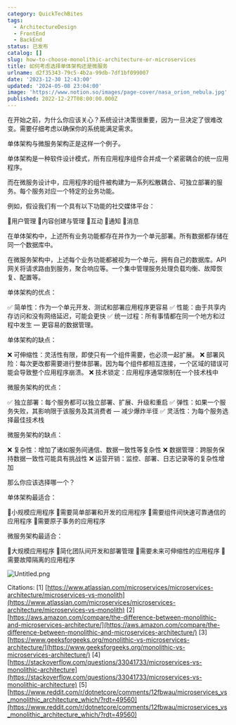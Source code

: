 ```yaml
---
category: QuickTechBites
tags:
  - ArchitectureDesign
  - FrontEnd
  - BackEnd
status: 已发布
catalog: []
slug: how-to-choose-monolithic-architecture-or-microservices
title: 如何考虑选择单体架构还是微服务
urlname: d2f35343-79c5-4b2a-99db-7df1bf099007
date: '2023-12-30 12:43:00'
updated: '2024-05-08 23:04:00'
image: 'https://www.notion.so/images/page-cover/nasa_orion_nebula.jpg'
published: 2022-12-27T08:00:00.000Z
---
```


在开始之前，为什么你应该关心？系统设计决策很重要，因为一旦决定了很难改变。需要仔细考虑以确保你的系统能满足需求。


单体架构与微服务架构正是这样一个例子。


单体架构是一种软件设计模式，所有应用程序组件合并成一个紧密耦合的统一应用程序。


而在微服务设计中，应用程序的组件被构建为一系列松散耦合、可独立部署的服务。每个服务对应一个特定的业务功能。


例如，假设我们有一个具有以下功能的社交媒体平台：


🔸用户管理
🔸内容创建与管理
🔸互动
🔸通知
🔸消息


在单体架构中，上述所有业务功能都存在并作为一个单元部署。所有数据都存储在同一个数据库中。


在微服务架构中，上述每个业务功能都被视为一个单元，拥有自己的数据库。API 网关将请求路由到服务，聚合响应等。一个集中管理服务处理负载均衡、故障恢复、配置等。


单体架构的优点：


✅ 简单性：作为一个单元开发、测试和部署应用程序更容易
✅ 性能：由于共享内存访问和没有网络延迟，可能会更快
✅ 统一过程：所有事情都在同一个地方和过程中发生 — 更容易的数据管理。


单体架构的缺点：


❌ 可伸缩性：灵活性有限，即使只有一个组件需要，也必须一起扩展。
❌ 部署风险：每次更改都需要进行整体部署。因为每个组件都相互连接，一个区域的错误可能会导致整个应用程序崩溃。
❌ 技术锁定：应用程序通常限制在一个技术栈中


微服务架构的优点：


✅ 独立部署：每个服务都可以独立部署、扩展、升级和重启
✅ 弹性：如果一个服务失败，其影响限于该服务及其消费者 — 减少爆炸半径
✅ 灵活性：为每个服务选择最佳技术栈


微服务架构的缺点：


❌ 复杂性：增加了诸如服务间通信、数据一致性等复杂性
❌ 数据管理：跨服务保持数据一致性可能具有挑战性
❌ 运营开销：监控、部署、日志记录等的复杂性增加


那么你应该选择哪一个？


单体架构最适合：


🔹小规模应用程序
🔹需要简单部署和开发的应用程序
🔹需要组件间快速可靠通信的应用程序
🔹需要原子事务的应用程序


微服务架构最适合：


🔸大规模应用程序
🔸简化团队间开发和部署管理
🔸需要未来可伸缩性的应用程序
🔸需要故障隔离的应用程序


![Untitled.png](https://prod-files-secure.s3.us-west-2.amazonaws.com/5d24fe63-e567-4804-86f9-9fdc62e13082/8d149051-cc00-4198-a3d7-e00805eb8f9e/Untitled.png?X-Amz-Algorithm=AWS4-HMAC-SHA256&X-Amz-Content-Sha256=UNSIGNED-PAYLOAD&X-Amz-Credential=ASIAZI2LB4665DR364CN%2F20250309%2Fus-west-2%2Fs3%2Faws4_request&X-Amz-Date=20250309T213307Z&X-Amz-Expires=3600&X-Amz-Security-Token=IQoJb3JpZ2luX2VjEDQaCXVzLXdlc3QtMiJIMEYCIQCDuo7lYvrOF8x%2Bh3yWA6zRyDKdC5VFMriISLNNwsWJQAIhAJPQjUb%2FTRLkMP1hfxjTvz0LHd127PHvNW0VcKrWQJARKv8DCH0QABoMNjM3NDIzMTgzODA1IgxdiIEAVZlQ28RggtMq3ANr1KRRCQ%2FJ2sbXLFvIja8c9gd7P9o5fd0PuRUSAxuFXLMmhSuYTlBhsE%2F2UOPaLMgZ8nFJw03IvTckjCzbpikQakBpA57TnMU74MEfbAaQ%2F43LBtwKEg%2BXV%2FiqyjdvVcOxLgpVo46bcR5tWebdG3OjanIXNNA3L4Yr2BG%2BRckNclWDm5WV3blIU%2F6LQpteA3b76XmSFqXaKiDNWZL%2BT%2Fy%2FA7xXUecTT0qciq8NLfAXQwSasR8LBL%2BQyrWP7aUm7ddV2NY7zOfed4BFSDJM%2F0UfPFqszckn5m5v5D%2FqyDavl1uKLkzp1bwhzhPGTHzH%2BEC6xdT6PlrqZ9mdjQLgnnjTMwpQ4RBBlj%2Fpe8dEm9osgB%2Bs1h1R8eBKIsej%2BETq38yRA5SeNAH8g%2B%2BSy3aLFrCezxpGMFiiwsHBMh%2FAexYfcnTleJpAH%2B7gCtXBKF79l6qRZuMTkVOj8YlWTK7vH%2B3ILQf9LMwoDT2IOJkSmLQZjoniNP5ORta3CmJwr39bsr7PmoSM0wLlcuHtMiLjN%2FV8Su5DZ9z3XAcGB0ECpmALG9Ta2mYQD3zQTV8TrL%2BtnOZY0u2q2AixcVOB6os2kmTyjWzofvTh5%2F6tkT%2F8AMmT4yqZMV8CAneDKoS1PDDF37e%2BBjqkAcMWg26r2MfJ%2BiN0vIZ2L3jP8Q0cXm2Xtp0Fufr9jP092ht%2B8RtTUYmBtFpQ11npd%2FWgPU4q2qF5KLNPoWr9mKoxF5PIn%2FHg%2FbNkmWic2oUsrMF1OHzC3nmhOrz%2FIzuO34hicJCMEyfLzRF9GIqn7q9N2yk67WINImNsk4e6weaIgcp6TftNJHSKMVzS9oHtGzzDWI%2FORB%2FVfXC4karu0hMnGVMW&X-Amz-Signature=57a5675375daba07377894e558f3f95a2dd34c63512731392b492c3d7b7d63fe&X-Amz-SignedHeaders=host&x-id=GetObject)


Citations:
[1] [https://www.atlassian.com/microservices/microservices-architecture/microservices-vs-monolith](https://www.atlassian.com/microservices/microservices-architecture/microservices-vs-monolith)
[2] [https://aws.amazon.com/compare/the-difference-between-monolithic-and-microservices-architecture/](https://aws.amazon.com/compare/the-difference-between-monolithic-and-microservices-architecture/)
[3] [https://www.geeksforgeeks.org/monolithic-vs-microservices-architecture/](https://www.geeksforgeeks.org/monolithic-vs-microservices-architecture/)
[4] [https://stackoverflow.com/questions/33041733/microservices-vs-monolithic-architecture](https://stackoverflow.com/questions/33041733/microservices-vs-monolithic-architecture)
[5] [https://www.reddit.com/r/dotnetcore/comments/12fbwau/microservices_vs_monolithic_architecture_which/?rdt=49560](https://www.reddit.com/r/dotnetcore/comments/12fbwau/microservices_vs_monolithic_architecture_which/?rdt=49560)

